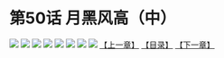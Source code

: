 # 第50话 月黑风高（中）
![](https://mhpic.xiaomingtaiji.net/comic/D/斗破苍穹拆分版/50话/1.jpg-zymk.middle.webp)
![](https://mhpic.xiaomingtaiji.net/comic/D/斗破苍穹拆分版/50话/2.jpg-zymk.middle.webp)
![](https://mhpic.xiaomingtaiji.net/comic/D/斗破苍穹拆分版/50话/3.jpg-zymk.middle.webp)
![](https://mhpic.xiaomingtaiji.net/comic/D/斗破苍穹拆分版/50话/4.jpg-zymk.middle.webp)
![](https://mhpic.xiaomingtaiji.net/comic/D/斗破苍穹拆分版/50话/5.jpg-zymk.middle.webp)
![](https://mhpic.xiaomingtaiji.net/comic/D/斗破苍穹拆分版/50话/6.jpg-zymk.middle.webp)
![](https://mhpic.xiaomingtaiji.net/comic/D/斗破苍穹拆分版/50话/7.jpg-zymk.middle.webp)
![](https://mhpic.xiaomingtaiji.net/comic/D/斗破苍穹拆分版/50话/8.jpg-zymk.middle.webp)
[【上一章】](./49.md)
[【目录】](./README.md)
[【下一章】](./51.md)
